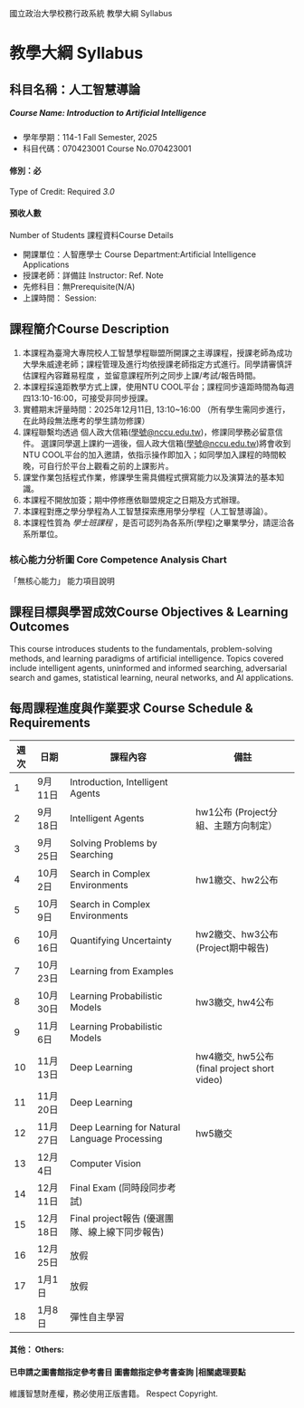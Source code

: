 國立政治大學校務行政系統 教學大綱 Syllabus
# 教學大綱 Syllabus
##  科目名稱：人工智慧導論
#####  Course Name: Introduction to Artificial Intelligence
  * 學年學期：114-1 Fall Semester, 2025 
  * 科目代碼：070423001 Course No.070423001
#### 修別：必
Type of Credit: Required 
_3.0_
#### 預收人數
Number of Students
課程資料Course Details
  * 開課單位：人智應學士 Course Department:Artificial Intelligence Applications 
  * 授課老師：詳備註 Instructor: Ref. Note 
  * 先修科目：無Prerequisite(N/A)
  * 上課時間： Session: 
##  課程簡介Course Description
  1. 本課程為臺灣大專院校人工智慧學程聯盟所開課之主導課程，授課老師為成功大學朱威達老師；課程管理及進行均依授課老師指定方式進行。同學請審慎評估課程內容難易程度 ，並留意課程所列之同步上課/考試/報告時間。
  2. 本課程採遠距教學方式上課，使用NTU COOL平台；課程同步遠距時間為每週四13:10-16:00，可接受非同步授課。
  3. 實體期末評量時間：2025年12月11日, 13:10~16:00 （所有學生需同步進行，在此時段無法應考的學生請勿修課）
  4. 課程聯繫均透過 個人政大信箱(學號@nccu.edu.tw)，修課同學務必留意信件。 選課同學選上課約一週後，個人政大信箱(學號@nccu.edu.tw)將會收到NTU COOL平台的加入邀請，依指示操作即加入；如同學加入課程的時間較晚，可自行於平台上觀看之前的上課影片。
  5. 課堂作業包括程式作業，修課學生需具備程式撰寫能力以及演算法的基本知識。
  6. 本課程不開放加簽；期中停修應依聯盟規定之日期及方式辦理。
  7. 本課程對應之學分學程為人工智慧探索應用學分學程（人工智慧導論）。
  8. 本課程性質為 _學士班課程_ ，是否可認列為各系所(學程)之畢業學分，請逕洽各系所單位。
###  核心能力分析圖 Core Competence Analysis Chart
「無核心能力」 
能力項目說明
##  課程目標與學習成效Course Objectives & Learning Outcomes 
This course introduces students to the fundamentals, problem-solving methods, and learning paradigms of artificial intelligence. Topics covered include intelligent agents, uninformed and informed searching, adversarial search and games, statistical learning, neural networks, and AI applications.
##  每周課程進度與作業要求 Course Schedule & Requirements
週次 |  日期 |  課程內容 |  備註  
---|---|---|---  
1 |  9月11日 |  Introduction, Intelligent Agents |   
2 |  9月18日 |  Intelligent Agents |  hw1公布 (Project分組、主題方向制定）  
3 |  9月25日 |  Solving Problems by Searching |   
4 |  10月2日 |  Search in Complex Environments |  hw1繳交、hw2公布  
5 |  10月9日 | Search in Complex Environments |   
6 |  10月16日 |  Quantifying Uncertainty |  hw2繳交、hw3公布(Project期中報告)  
7 |  10月23日 | Learning from Examples |   
8 |  10月30日 |  Learning Probabilistic Models |  hw3繳交, hw4公布  
9 |  11月6日 |  Learning Probabilistic Models |   
10 |  11月13日 |  Deep Learning |  hw4繳交, hw5公布(final project short video)  
11 |  11月20日 |  Deep Learning |   
12 |  11月27日 |  Deep Learning for Natural Language Processing |  hw5繳交  
13 |  12月4日 |  Computer Vision |   
14 |  12月11日 |  Final Exam (同時段同步考試) |   
15 |  12月18日 |  Final project報告 (優選團隊、線上線下同步報告) |   
16 |  12月25日 |  放假 |   
17 |  1月1日 |  放假 |   
18 | 1月8日 |  彈性自主學習 |   
####  其他： Others:
####  已申請之圖書館指定參考書目  圖書館指定參考書查詢 |相關處理要點
維護智慧財產權，務必使用正版書籍。 Respect Copyright.